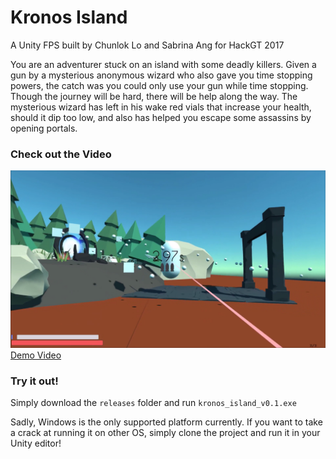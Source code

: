 # Kronos Island
A Unity FPS built by Chunlok Lo and Sabrina Ang for HackGT 2017

You are an adventurer stuck on an island with some deadly killers. Given a gun by a mysterious anonymous wizard who also gave you time stopping powers, the catch was you could only use your gun while time stopping. Though the journey will be hard, there will be help along the way. The mysterious wizard has left in his wake red vials that increase your health, should it dip too low, and also has helped you escape some assassins by opening portals.

### Check out the Video
[![Kronos Island Screenship](https://github.com/angsabrina/HackGT_2017/blob/master/resources/screenshot.png)](https://www.youtube.com/watch?v=gEn0SKiARRY)
[Demo Video](https://www.youtube.com/watch?v=gEn0SKiARRY)

### Try it out!
Simply download the `releases` folder and run `kronos_island_v0.1.exe`

Sadly, Windows is the only supported platform currently. If you want to take a crack at running it on other OS, simply clone the project and run it in your Unity editor!

